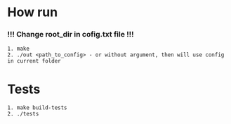 # How run
### !!! Change root_dir in cofig.txt file !!!

```
1. make
2. ./out <path_to_config> - or without argument, then will use config in current folder
```
# Tests
```
1. make build-tests
2. ./tests
```